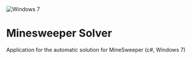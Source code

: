 ![Windows 7](http://icons.iconarchive.com/icons/dakirby309/simply-styled/64/OS-Windows-icon.png)

# Minesweeper Solver
Application for the automatic solution for MineSweeper (c#, Windows 7)

